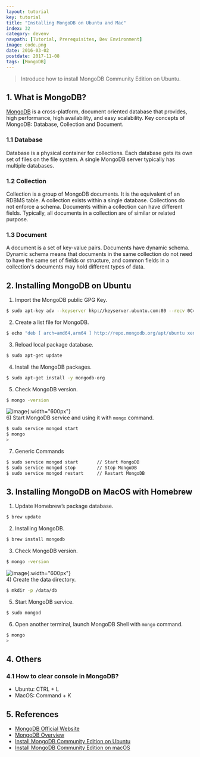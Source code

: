 ```yaml
---
layout: tutorial
key: tutorial
title: "Installing MongoDB on Ubuntu and Mac"
index: 32
category: devenv
navpath: [Tutorial, Prerequisites, Dev Environment]
image: code.png
date: 2016-03-02
postdate: 2017-11-08
tags: [MongoDB]
---
```


> Introduce how to install MongoDB Community Edition on Ubuntu.

## 1. What is MongoDB?
[MongoDB](https://www.mongodb.com) is a cross-platform, document oriented database that provides, high performance, high availability, and easy scalability. Key concepts of MongoDB: Database, Collection and Document.
### 1.1 Database
Database is a physical container for collections. Each database gets its own set of files on the file system. A single MongoDB server typically has multiple databases.
### 1.2 Collection
Collection is a group of MongoDB documents. It is the equivalent of an RDBMS table. A collection exists within a single database. Collections do not enforce a schema. Documents within a collection can have different fields. Typically, all documents in a collection are of similar or related purpose.
### 1.3 Document
A document is a set of key-value pairs. Documents have dynamic schema. Dynamic schema means that documents in the same collection do not need to have the same set of fields or structure, and common fields in a collection's documents may hold different types of data.

## 2. Installing MongoDB on Ubuntu
1) Import the MongoDB public GPG Key.
```sh
$ sudo apt-key adv --keyserver hkp://keyserver.ubuntu.com:80 --recv 0C49F3730359A14518585931BC711F9BA15703C6
```
2) Create a list file for MongoDB.
```sh
$ echo "deb [ arch=amd64,arm64 ] http://repo.mongodb.org/apt/ubuntu xenial/mongodb-org/3.4 multiverse" | sudo tee /etc/apt/sources.list.d/mongodb-org-3.4.list
```
3) Reload local package database.
```sh
$ sudo apt-get update
```
4) Install the MongoDB packages.
```sh
$ sudo apt-get install -y mongodb-org
```
5) Check MongoDB version.
```sh
$ mongo -version
```
![image](/public/images/devops/32/versionubuntu.png){:width="600px"}  
6) Start MongoDB service and using it with `mongo` command.
```sh
$ sudo service mongod start
$ mongo
>
```
7) Generic Commands
```sh
$ sudo service mongod start       // Start MongoDB
$ sudo service mongod stop        // Stop MongoDB
$ sudo service mongod restart     // Restart MongoDB
```
## 3. Installing MongoDB on MacOS with Homebrew
1) Update Homebrew’s package database.
```sh
$ brew update
```
2) Installing MongoDB.
```sh
$ brew install mongodb
```
3) Check MongoDB version.
```sh
$ mongo -version
```
![image](/public/images/devops/32/versionmac.png){:width="600px"}  
4) Create the data directory.
```sh
$ mkdir -p /data/db
```
5) Start MongoDB service.
```sh
$ sudo mongod
```
6) Open another terminal, launch MongoDB Shell with `mongo` command.
```sh
$ mongo
>
```
## 4. Others
### 4.1 How to clear console in MongoDB?
* Ubuntu: CTRL + L
* MacOS:  Command + K

## 5. References
* [MongoDB Official Website](https://www.mongodb.com)
* [MongoDB Overview](https://www.tutorialspoint.com/mongodb/mongodb_overview.htm)
* [Install MongoDB Community Edition on Ubuntu](https://docs.mongodb.com/manual/tutorial/install-mongodb-on-ubuntu/)
* [Install MongoDB Community Edition on macOS](https://docs.mongodb.com/manual/tutorial/install-mongodb-on-os-x/)
